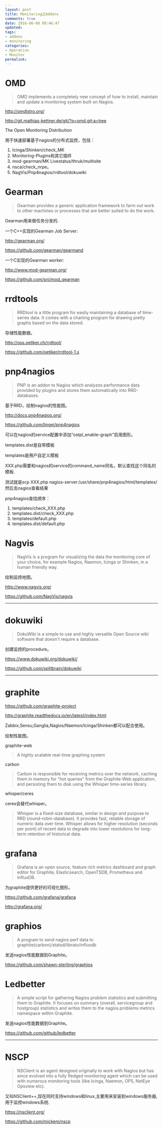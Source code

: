 ```yaml
---
layout: post
title: Monitoring之Addons
comments: true
date: 2016-06-08 09:46:47
updated:
tags:
- addons
- monitoring
categories:
- Operation
- Monitor
permalink:
---
```


# OMD

> OMD implements a completely new concept of how to install, maintain and update a monitoring system built on Nagios.

<http://omdistro.org/>

<http://git.mathias-kettner.de/git/?p=omd.git;a=tree>

The Open Monitoring Distribution

用于快速部署基于nagios的分布式监控，包括：
1. Icinga/Shinken/check_MK
2. Monitoring-Plugins和其它插件
3. mod-gearman/MK Livestatus/thruk/multisite
4. nsca/check_nrpe。
5. NagVis/Pnp4nagios/rrdtool/dokuwiki

# Gearman

> Gearman provides a generic application framework to farm out work to other machines or processes that are better suited to do the work.

Gearman用来做任务分发的.

一个C++实现的Gearman Job Server:

<http://gearman.org/>

<https://github.com/gearman/gearmand>

一个C实现的Gearman worker:

<http://www.mod-gearman.org/>

<https://github.com/sni/mod_gearman>

# rrdtools

>RRDtool is a little program for easily maintaining a database of time-series data. It comes with a charting program for drawing pretty graphs based on the data stored.

存储性能数据。

<http://oss.oetiker.ch/rrdtool/>

<https://github.com/oetiker/rrdtool-1.x>

# pnp4nagios

> PNP is an addon to Nagios which analyzes performance data provided by plugins and stores them automatically into RRD-databases.

基于RRD，绘制nagios的性能图。

<http://docs.pnp4nagios.org/>

<https://github.com/lingej/pnp4nagios>

可以在nagios的service配置中添加“ostpl_enable-graph"启用图形。

templates.dist是自带模板

templates是用户自定义模板

XXX.php需要和nagios的service的command_name同名，默认查找这个同名的模板.

测试就是scp XXX.php nagios-server:/usr/share/pnp4nagios/html/templates/然后去nagios查看结果

pnp4nagios查找顺序：
1. templates/check_XXX.php
2. templates.dist/check_XXX.php
3. templates/default.php
4. templates.dist/default.php

# Nagvis

>NagVis is a program for visualizing the data the monitoring core of your choice, for example Nagios, Naemon, Icinga or Shinken, in a human friendly way.

绘制监控地图。

<http://www.nagvis.org/>

<https://github.com/NagVis/nagvis>

***

# dokuwiki

> DokuWiki is a simple to use and highly versatile Open Source wiki software that doesn't require a database.

创建监控的procedure。

<https://www.dokuwiki.org/dokuwiki/>

<https://github.com/splitbrain/dokuwiki>

***

# graphite

<https://github.com/graphite-project>

<http://graphite.readthedocs.io/en/latest/index.html>

Zabbix,Sensu,Ganglia,Nagios/Naemon/Icinga/Shinken都可以配合使用。

绘制性能图。

graphite-web

> A highly scalable real-time graphing system

carbon

> Carbon is responsible for receiving metrics over the network, caching them in memory for "hot queries" from the Graphite-Web application, and persisting them to disk using the Whisper time-series library.

whisper/ceres

ceres会替代whisper。

> Whisper is a fixed-size database, similar in design and purpose to RRD (round-robin-database). It provides fast, reliable storage of numeric data over time. Whisper allows for higher resolution (seconds per point) of recent data to degrade into lower resolutions for long-term retention of historical data.

# grafana

> Grafana is an open source, feature rich metrics dashboard and graph editor for Graphite, Elasticsearch, OpenTSDB, Prometheus and InfluxDB.

为graphite提供更好的可视化图形。

<https://github.com/grafana/grafana>

<http://grafana.org/>

# graphios

> A program to send nagios perf data to graphite(carbon)/statsd/librato/influxdb

发送nagios性能数据到Graphite。

<https://github.com/shawn-sterling/graphios>

# Ledbetter

> A simple script for gathering Nagios problem statistics and submitting them to Graphite. It focuses on summary (overall, servicegroup and hostgroup) statistics and writes them to the nagios.problems metrics namespace within Graphite.

发送nagios性能数据到Graphite。

<https://github.com/github/ledbetter>

***

# NSCP

> NSClient is an agent designed originally to work with Nagios but has since evolved into a fully fledged monitoring agent which can be used with numerous monitoring tools (like Icinga, Naemon, OP5, NetEye Opsview etc).

又叫NSClient++,现在同时支持windows和linux,主要用来安装到windows服务器,用于监控windows系统.

<https://nsclient.org/>

<https://github.com/mickem/nscp>
